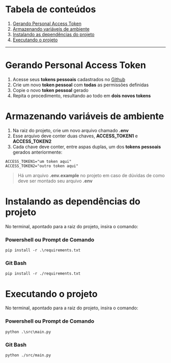 # Tabela de conteúdos
  1. [Gerando Personal Access Token](#gerando-personal-access-token)
  2. [Armazenando variáveis de ambiente](#armazenando-variáveis-de-ambiente)
  3. [Instalando as dependências do projeto](#instalando-as-dependências-do-projeto)
  4. [Executando o projeto](#executando-o-projeto)

  ---

# Gerando Personal Access Token

  1. Acesse seus **tokens pessoais** cadastrados no [Github](https://github.com/settings/tokens)
  2. Crie um novo **token pessoal** com **todas** as permissões definidas
  3. Copie o novo **token pessoal** gerado
  4. Repita o procedimento, resultando ao todo em **dois novos tokens**

# Armazenando variáveis de ambiente

  1. Na raiz do projeto, crie um novo arquivo chamado **.env**
  2. Esse arquivo deve conter duas chaves, **ACCESS_TOKEN1** e **ACCESS_TOKEN2**
  3. Cada chave deve conter, entre aspas duplas, um dos **tokens pessoais** gerados anteriormente:

  ```
  ACCESS_TOKEN1="um token aqui"
  ACCESS_TOKEN2="outro token aqui"
  ```
  >Há um arquivo **.env.example** no projeto em caso de dúvidas de como deve ser montado seu arquivo **.env**

# Instalando as dependências do projeto

  No terminal, apontado para a raiz do projeto, insira o comando:

  ### Powershell ou Prompt de Comando
  ```
  pip install -r .\requirements.txt
  ```
  ### Git Bash
  ```
  pip install -r ./requirements.txt
  ```

# Executando o projeto

  No terminal, apontado para a raiz do projeto, insira o comando:
  
  ### Powershell ou Prompt de Comando
  ```
  python .\src\main.py
  ```
  ### Git Bash
  ```
  python ./src/main.py
  ```